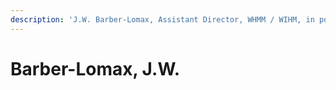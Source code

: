 ```yaml
---
description: 'J.W. Barber-Lomax, Assistant Director, WHMM / WIHM, in post 1964-69'
---
```


# Barber-Lomax, J.W.

